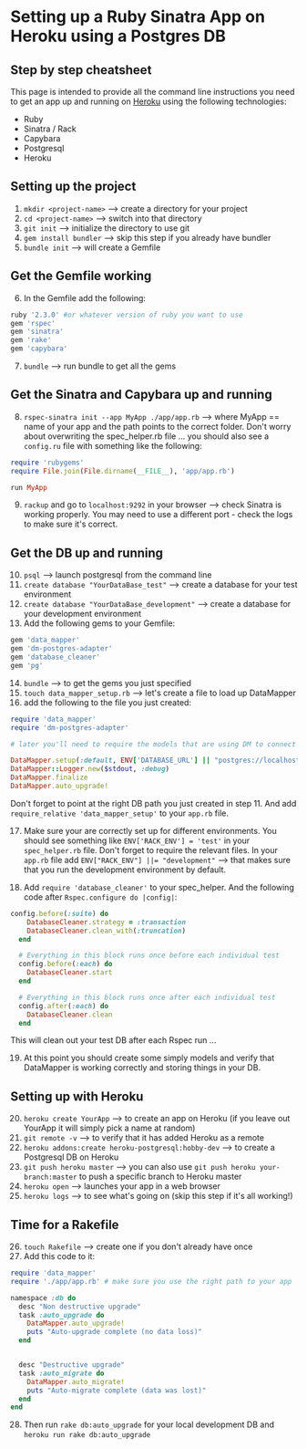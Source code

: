 <head>
<script>
  (function(i,s,o,g,r,a,m){i['GoogleAnalyticsObject']=r;i[r]=i[r]||function(){
  (i[r].q=i[r].q||[]).push(arguments)},i[r].l=1*new Date();a=s.createElement(o),
  m=s.getElementsByTagName(o)[0];a.async=1;a.src=g;m.parentNode.insertBefore(a,m)
  })(window,document,'script','https://www.google-analytics.com/analytics.js','ga');

  ga('create', 'UA-83875340-1', 'auto');
  ga('send', 'pageview');

</script>
</head>

# Setting up a Ruby Sinatra App on Heroku using a Postgres DB
## Step by step cheatsheet

This page is intended to provide all the command line instructions you need to get an app up and running on [Heroku](http://www.heroku.com) using the following technologies:

* Ruby
* Sinatra / Rack
* Capybara
* Postgresql
* Heroku

Setting up the project
---
1. `mkdir <project-name>` --> create a directory for your project
2. `cd <project-name>` --> switch into that directory
3. `git init` --> initialize the directory to use git
4. `gem install bundler` --> skip this step if you already have bundler
5. `bundle init` --> will create a Gemfile

  Get the Gemfile working
  ---
6. In the Gemfile add the following:

  ```ruby
  ruby '2.3.0' #or whatever version of ruby you want to use
  gem 'rspec'
  gem 'sinatra'
  gem 'rake'
  gem 'capybara'
  ```

7. `bundle` --> run bundle to get all the gems

  Get the Sinatra and Capybara up and running
  ---
8. `rspec-sinatra init --app MyApp ./app/app.rb` --> where MyApp == name of your app and the path points to the correct folder. Don't worry about overwriting the spec_helper.rb file ... you should also see a `config.ru` file with something like the following:

  ```ruby
  require 'rubygems'
  require File.join(File.dirname(__FILE__), 'app/app.rb')

  run MyApp
  ```

9. `rackup` and go to `localhost:9292` in your browser --> check Sinatra is working properly. You may need to use a different port - check the logs to make sure it's correct.

  Get the DB up and running
  ---
10. `psql` --> launch postgresql from the command line
11. `create database "YourDataBase_test"` --> create a database for your test environment
12. `create database "YourDataBase_development"` --> create a database for your development environment
13.  Add the following gems to your Gemfile:

  ``` ruby
  gem 'data_mapper'
  gem 'dm-postgres-adapter'
  gem 'database_cleaner'
  gem 'pg'
  ```

14. `bundle` --> to get the gems you just specified
15. `touch data_mapper_setup.rb` --> let's create a file to load up DataMapper
16. add the following to the file you just created:

  ``` ruby
  require 'data_mapper'
  require 'dm-postgres-adapter'

  # later you'll need to require the models that are using DM to connect to your DB

  DataMapper.setup(:default, ENV['DATABASE_URL'] || "postgres://localhost/YourDataBase_#{ENV['RACK_ENV']}")
  DataMapper::Logger.new($stdout, :debug)
  DataMapper.finalize
  DataMapper.auto_upgrade!
  ```

  Don't forget to point at the right DB path you just created in step 11. And add `require_relative 'data_mapper_setup'` to your `app.rb` file.

17. Make sure your are correctly set up for different environments. You should see something like `ENV['RACK_ENV'] = 'test'` in your `spec_helper.rb` file. Don't forget to require the relevant files. In your `app.rb` file add `ENV["RACK_ENV"] ||= "development"` --> that makes sure that you run the development environment by default.

18. Add `require 'database_cleaner'` to your spec_helper. And the following code after `Rspec.configure do |config|`:

  ``` ruby
  config.before(:suite) do
      DatabaseCleaner.strategy = :transaction
      DatabaseCleaner.clean_with(:truncation)
    end

    # Everything in this block runs once before each individual test
    config.before(:each) do
      DatabaseCleaner.start
    end

    # Everything in this block runs once after each individual test
    config.after(:each) do
      DatabaseCleaner.clean
    end
  ```

  This will clean out your test DB after each Rspec run ...

19. At this point you should create some simply models and verify that DataMapper is working correctly and storing things in your DB.

  Setting up with Heroku
  ---
20. `heroku create YourApp` --> to create an app on Heroku (if you leave out YourApp it will simply pick a name at random)
21. `git remote -v` --> to verify that it has added Heroku as a remote
22. `heroku addons:create heroku-postgresql:hobby-dev` --> to create a Postgresql DB on Heroku
23. `git push heroku master` --> you can also use `git push heroku your-branch:master` to push a specific branch to Heroku master
24. `heroku open` --> launches your app in a web browser
25. `heroku logs` --> to see what's going on (skip this step if it's all working!)

  Time for a Rakefile
  ---
26. `touch Rakefile` --> create one if you don't already have once
27. Add this code to it:

  ``` ruby
  require 'data_mapper'
  require './app/app.rb' # make sure you use the right path to your app

  namespace :db do
    desc "Non destructive upgrade"
    task :auto_upgrade do
      DataMapper.auto_upgrade!
      puts "Auto-upgrade complete (no data loss)"
    end


    desc "Destructive upgrade"
    task :auto_migrate do
      DataMapper.auto_migrate!
      puts "Auto-migrate complete (data was lost)"
    end
  end
  ```
28. Then run `rake db:auto_upgrade` for your local development DB and `heroku run rake db:auto_upgrade`
